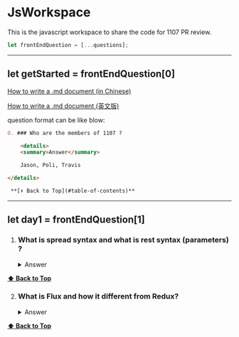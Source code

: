 # JsWorkspace

This is the javascript workspace to share the code for 1107 PR review. 

```javascript
let frontEndQuestion = [...questions];
```
***
## let getStarted = frontEndQuestion[0]

[How to write a .md document (in Chinese)](https://sspai.com/post/45816)

[How to write a .md document (英文版)](hhttps://www.w3schools.io/file/markdown-introduction/)

question format can be like blow:

```markdown
0. ### Who are the members of 1107 ?

    <details>
    <summary>Answer</summary>

    Jason, Poli, Travis

</details>

 **[⬆ Back to Top](#table-of-contents)**
```


***
## let day1 = frontEndQuestion[1]

1. ### What is spread syntax and what is rest syntax (parameters) ?

    <details>
    <summary>Answer</summary>

    [Spread syntax](https://developer.mozilla.org/en-US/docs/Web/JavaScript/Reference/Operators/Spread_syntax) (...) allows an iterable such as an array expression or string to be expanded in places where zero or more arguments (for function calls) or elements (for array literals) are expected, or an object expression to be expanded in places where zero or more key-value pairs (for object literals) are expected.

    [Rest syntax](https://developer.mozilla.org/en-US/docs/Web/JavaScript/Reference/Functions/rest_parameters) looks exactly like spread syntax. In a way, rest syntax is the opposite of spread syntax.The rest parameter syntax allows a function to accept an indefinite number of arguments as an array

</details>

 **[⬆ Back to Top](#table-of-contents)**


2. ### What is Flux and how it different from Redux?

    <details>
    <summary>Answer</summary>

    The Flux architecture is based on the following components:

    + Store/ Stores: Serves as a container for the app   state & logic
    + Action: Enables data passing to the dispatcher
    + View: Same as the view in MVC architecture, but in the context of React components
    + Dispatcher – Coordinates actions & updates to stores
    

    ![png1](https://www.clariontech.com/hs-fs/hubfs/Image2-61.png?width=770&name=Image2-61.png)

    In the Flux architecture, when a user clicks on something, the view creates actions. Action can create new data and send it to the dispatcher. The dispatcher then dispatches the action result to the appropriate store. The store updates the state based on the result and sends an update to the view.
    
    </br>

    Redux is a library, which implements the idea of Flux but in quite a different way. Redux architecture introduces new components like:

    + Reducer: Logic that decides how your data changes exist in pure functions
    + Centralized store: Holds a state object that denotes the state of the entire app

    ![png2](https://www.clariontech.com/hs-fs/hubfs/Image3-43.png?width=626&name=Image3-43.png)

    In Redux architecture, application event is denoted as an Action, which is dispatched to the reducer, the pure function. Then reducer updates the centralized store with new data based on the kind of action it receives. Store creates a new state and sends an update to view. At that time, the view was recreated to reflect the update.

</details>

 **[⬆ Back to Top](#table-of-contents)**




